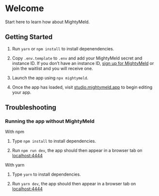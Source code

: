 # Welcome

Start here to learn how about MightyMeld.

## Getting Started

1. Run `yarn` or `npm install` to install depenendencies.

2. Copy `.env.template` to `.env` and add your MightyMeld secret and instance ID. If you don’t have an instance ID, [sign up for MightyMeld](https://www.mightymeld.com) or join the waitlist and you will receive one.

3. Launch the app using `npx mightymeld`.

4. Once the app has loaded, visit [studio.mightymeld.app](https://studio.mightymeld.app/) to begin editing your app.

## Troubleshooting

### Running the app without MightyMeld

With npm

1. Type `npm install` to install dependencies.

2. Run `npm run dev`, the app should then appear in a browser tab on [localhost:4444](localhost:4444)

With yarn

1. Type `yarn` to install dependencies.

2. Run `yarn dev`, the app should then appear in a browser tab on [localhost:4444](localhost:4444)
